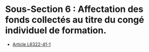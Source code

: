 # Sous-Section 6 : Affectation des fonds collectés au titre du congé individuel de formation.

* [Article L6322-41-1](./LEGIARTI000022265936.md)
